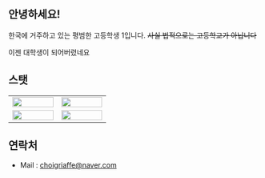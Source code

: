 ## 안녕하세요!

한국에 거주하고 있는 평범한 고등학생 1입니다.
~~사실 법적으로는 고등학교가 아닙니다~~


이젠 대학생이 되어버렸네요

## 스탯

<table><tr><td valign="top" width="20%">
<img src="http://mazassumnida.wtf/api/v2/generate_badge?boj=sivcde0405" align="left" style="width: 100%" /><td valign="top" width="20%">
<img src="http://mazandi.herokuapp.com/api?handle=sivcde0405&theme=warm" align="left" style="width: 100%" /></tr><tr><td>
 <img src="https://github-readme-stats.vercel.app/api?username=cygnus330&show_icons=true&count_private=true&hide_border=true" align="left" style="width: 100%" /><td>
<img src="https://github-readme-stats.vercel.app/api/top-langs/?username=cygnus330&hide_border=true&layout=compact" align="left" style="width: 100%" />
</td></tr></table>

## 연락처

* Mail : choigriaffe@naver.com
